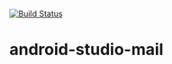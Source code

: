 [![Build Status](https://travis-ci.org/android-group/android-studio-mail.svg?branch=master)](https://travis-ci.org/android-group/android-studio-mail)
# android-studio-mail
